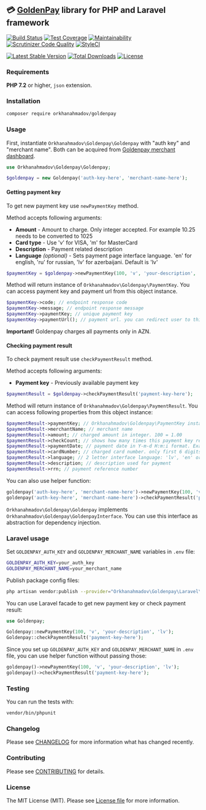 ## :credit_card: [GoldenPay](http://www.goldenpay.az) library for PHP and Laravel framework

[![Build Status](https://travis-ci.org/orkhanahmadov/goldenpay.svg?branch=master)](https://travis-ci.org/orkhanahmadov/goldenpay)
[![Test Coverage](https://api.codeclimate.com/v1/badges/92b05e08792d8c204cf6/test_coverage)](https://codeclimate.com/github/orkhanahmadov/goldenpay/test_coverage)
[![Maintainability](https://api.codeclimate.com/v1/badges/92b05e08792d8c204cf6/maintainability)](https://codeclimate.com/github/orkhanahmadov/goldenpay/maintainability)
[![Scrutinizer Code Quality](https://scrutinizer-ci.com/g/orkhanahmadov/goldenpay/badges/quality-score.png?b=master)](https://scrutinizer-ci.com/g/orkhanahmadov/goldenpay/?branch=master)
[![StyleCI](https://github.styleci.io/repos/184265600/shield?branch=master)](https://github.styleci.io/repos/184265600)

[![Latest Stable Version](https://poser.pugx.org/orkhanahmadov/goldenpay/v/stable)](https://packagist.org/packages/orkhanahmadov/goldenpay)
[![Total Downloads](https://poser.pugx.org/orkhanahmadov/goldenpay/downloads)](https://packagist.org/packages/orkhanahmadov/goldenpay)
[![License](https://poser.pugx.org/orkhanahmadov/goldenpay/license)](https://packagist.org/packages/orkhanahmadov/goldenpay)

### Requirements

**PHP 7.2** or higher, ``json`` extension.

### Installation

```bash
composer require orkhanahmadov/goldenpay
```

### Usage

First, instantiate ``Orkhanahmadov\Goldenpay\Goldenpay`` with "auth key" and "merchant name". Both can be acquired from [Goldenpay merchant dashboard](https://rest.goldenpay.az/merchant/).

```php
use Orkhanahmadov\Goldenpay\Goldenpay;

$goldenpay = new Goldenpay('auth-key-here', 'merchant-name-here');
```

#### Getting payment key
To get new payment key use ``newPaymentKey`` method.

Method accepts following arguments:
* **Amount** - Amount to charge. Only integer accepted. For example 10.25 needs to be converted to 1025
* **Card type** - Use 'v' for VISA, 'm' for MasterCard
* **Description** - Payment related description
* **Language** *(optional)* - Sets payment page interface language. 'en' for english, 'ru' for russian, 'lv' for azerbaijani. Default is 'lv'

```php
$paymentKey = $goldenpay->newPaymentKey(100, 'v', 'your-description', 'en');
```

Method will return instance of ``Orkhanahmadov\Goldenpay\PaymentKey``. You can access payment key and payment url from this object instance.

```php
$paymentKey->code; // endpoint response code
$paymentKey->message; // endpoint response message
$paymentKey->paymentKey; // unique payment key
$paymentKey->paymentUrl(); // payment url. you can redirect user to this url to start payment
```

**Important!** Goldenpay charges all payments only in AZN.

#### Checking payment result
To check payment result use ``checkPaymentResult`` method.

Method accepts following arguments:
* **Payment key** - Previously available payment key

```php
$paymentResult = $goldenpay->checkPaymentResult('payment-key-here');
```

Method will return instance of ``Orkhanahmadov\Goldenpay\PaymentResult``. You can access following properties from this object instance:

```php
$paymentResult->paymentKey; // Orkhanahmadov\Goldenpay\PaymentKey instance
$paymentResult->merchantName; // merchant name
$paymentResult->amount; // charged amount in integer. 100 = 1.00
$paymentResult->checkCount; // shows how many times this payment key result checked
$paymentResult->paymentDate; // payment date in Y-m-d H:m:i format. Example: 2019-04-30 14:16:58
$paymentResult->cardNumber; // charged card number. only first 6 digits and last 4 digits. Example: 422865******8101
$paymentResult->language; // 2 letter interface language: 'lv', 'en' or 'ru'
$paymentResult->description; // description used for payment
$paymentResult->rrn; // payment reference number
```

You can also use helper function:

```php
goldenpay('auth-key-here', 'merchant-name-here')->newPaymentKey(100, 'v', 'your-description', 'en');
goldenpay('auth-key-here', 'merchant-name-here')->checkPaymentResult('payment-key-here');
```

``Orkhanahmadov\Goldenpay\Goldenpay`` implements ``Orkhanahmadov\Goldenpay\GoldenpayInterface``. You can use this interface as abstraction for dependency injection.

### Laravel usage

Set ``GOLDENPAY_AUTH_KEY`` and ``GOLDENPAY_MERCHANT_NAME`` variables in ``.env`` file:

```bash
GOLDENPAY_AUTH_KEY=your_auth_key
GOLDENPAY_MERCHANT_NAME=your_merchant_name
```

Publish package config files:

```bash
php artisan vendor:publish --provider="Orkhanahmadov\Goldenpay\Laravel\ServiceProvider"
```

You can use Laravel facade to get new payment key or check payment result:

```php
use Goldenpay;

Goldenpay::newPaymentKey(100, 'v', 'your-description', 'lv');
Goldenpay::checkPaymentResult('payment-key-here');
```

Since you set up ``GOLDENPAY_AUTH_KEY`` and ``GOLDENPAY_MERCHANT_NAME`` in ``.env`` file, you can use helper function without passing those:

```php
goldenpay()->newPaymentKey(100, 'v', 'your-description', 'lv');
goldenpay()->checkPaymentResult('payment-key-here');
```

### Testing
You can run the tests with:

```bash
vendor/bin/phpunit
```

### Changelog
Please see [CHANGELOG](https://github.com/orkhanahmadov/goldenpay/blob/master/CHANGELOG.md) for more information what has changed recently.

### Contributing
Please see [CONTRIBUTING](https://github.com/orkhanahmadov/goldenpay/blob/master/CONTRIBUTING.md) for details.

### License
The MIT License (MIT). Please see [License file](https://github.com/orkhanahmadov/goldenpay/blob/master/LICENSE.md) for more information.
